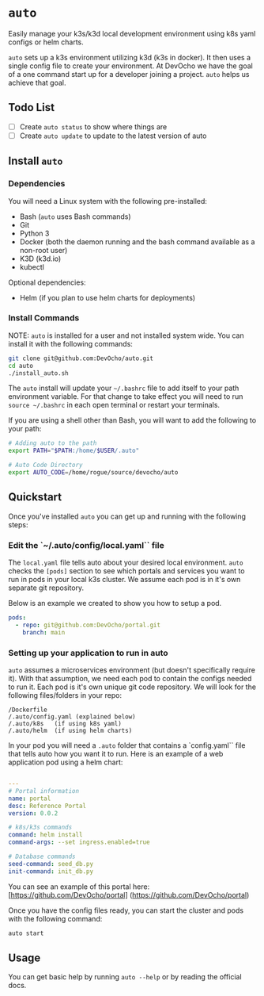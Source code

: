 # `auto`
Easily manage your k3s/k3d local development environment using k8s yaml configs or helm charts.

`auto` sets up a k3s environment utilizing k3d (k3s in docker).  It then uses a
single config file to create your environment.  At DevOcho we have the goal
of a one command start up for a developer joining a project.  `auto` helps us
achieve that goal.

## Todo List

- [ ] Create `auto status` to show where things are
- [ ] Create `auto update` to update to the latest version of auto

## Install `auto`

### Dependencies
You will need a Linux system with the following pre-installed:
- Bash (`auto` uses Bash commands)
- Git
- Python 3
- Docker (both the daemon running and the bash command available as a non-root user)
- K3D (k3d.io)
- kubectl

Optional dependencies:
- Helm (if you plan to use helm charts for deployments)

### Install Commands

NOTE: `auto` is installed for a user and not installed system wide.
You can install it with the following commands:

```bash
git clone git@github.com:DevOcho/auto.git
cd auto
./install_auto.sh
```

The `auto` install will update your `~/.bashrc` file to add itself to your path
environment variable.  For that change to take effect you will need to run
`source ~/.bashrc` in each open terminal or restart your terminals.

If you are using a shell other than Bash, you will want to add the following
to your path:

```bash
# Adding auto to the path
export PATH="$PATH:/home/$USER/.auto"

# Auto Code Directory
export AUTO_CODE=/home/rogue/source/devocho/auto
```

## Quickstart

Once you've installed `auto` you can get up and running with the following steps:

### Edit the `~/.auto/config/local.yaml`` file

The `local.yaml` file tells auto about your desired local environment.
`auto` checks the `[pods]` section to see which portals and services
you want to run in pods in your local k3s cluster.  We assume each pod
is in it's own separate git repository.

Below is an example we created to show you how to setup a pod.

```yaml
pods:
  - repo: git@github.com:DevOcho/portal.git
    branch: main
```

### Setting up your application to run in auto

`auto` assumes a microservices environment (but doesn't specifically require
it).  With that assumption, we need each pod to contain the configs needed
to run it.  Each pod is it's own unique git code repository.  We will look
for the following files/folders in your repo:

```
/Dockerfile
/.auto/config.yaml (explained below)
/.auto/k8s   (if using k8s yaml)
/.auto/helm  (if using helm charts)
```

In your pod you will need a `.auto` folder that contains a `config.yaml``
file that tells auto how you want it to run.  Here is an example of a
web application pod using a helm chart:

```yaml

---
# Portal information
name: portal
desc: Reference Portal
version: 0.0.2

# k8s/k3s commands
command: helm install
command-args: --set ingress.enabled=true

# Database commands
seed-command: seed_db.py
init-command: init_db.py
```

You can see an example of this portal here:
[https://github.com/DevOcho/portal] (https://github.com/DevOcho/portal)

Once you have the config files ready, you can start the cluster and pods with the following command:

```bash
auto start
```

## Usage

You can get basic help by running `auto --help` or by reading the official
docs.
